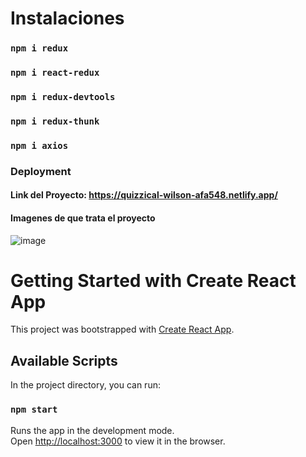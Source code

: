 # Instalaciones
### `npm i redux` 
### `npm i react-redux`
### `npm i redux-devtools`
### `npm i redux-thunk`
### `npm i axios`

### Deployment
#### Link del Proyecto: https://quizzical-wilson-afa548.netlify.app/

#### Imagenes de que trata el proyecto
![image](https://user-images.githubusercontent.com/46203192/112576236-87189980-8db7-11eb-9841-31d26234f87d.png)



# Getting Started with Create React App

This project was bootstrapped with [Create React App](https://github.com/facebook/create-react-app).

## Available Scripts

In the project directory, you can run:

### `npm start`

Runs the app in the development mode.\
Open [http://localhost:3000](http://localhost:3000) to view it in the browser.
